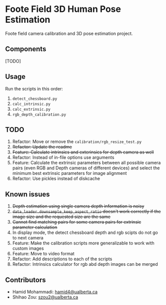 # Foote Field 3D Human Pose Estimation

Foote field camera calibration and 3D pose estimation project.

## Components

[TODO]


## Usage

Run the scripts in this order:

1. `detect_chessboard.py`
2. `calc_intrinsic.py`
3. `calc_extrinsic.py`
4. `rgb_depth_calibration.py`


## TODO

1. Refactor: Move or remove the `calibration/rgb_resize_test.py`
1. ~~Refactor: Update the readme~~
1. ~~Feature: Calculate intrinsics and exterinsics for depth camera as well~~
1. Refactor: Instead of in-file options use arguments
1. Feature: Calculate the extrinsic parameters between all possible camera pairs (even RGB and Depth cameras of different devices) and select the minimum best extrinsic parameters for image alignment
1. Refactor: Use pickles instead of diskcache


## Known issues

1. ~~Depth estimation using single camera depth information is noisy~~
1. ~~`data_loader.downsample_keep_aspect_ratio` doesn't work correctly if the image size and the requested size are the same~~
1. ~~Cannot find matching pairs for some camera pairs for extrinsic parameter calculation~~
1. In display mode, the detect chessboard depth and rgb scipts do not go to next camera
1. Feature: Make the calibration scripts more generalizable to work with custom images
1. Feature: Move to video format
1. Refactor: Add descriptions to each of the scripts
1. Refactor: Intrinsics calculator for rgb abd depth images can be merged


## Contributors

- Hamid Mohammadi: hamid4@ualberta.ca
- Shihao Zou: szou2@ualberta.ca

